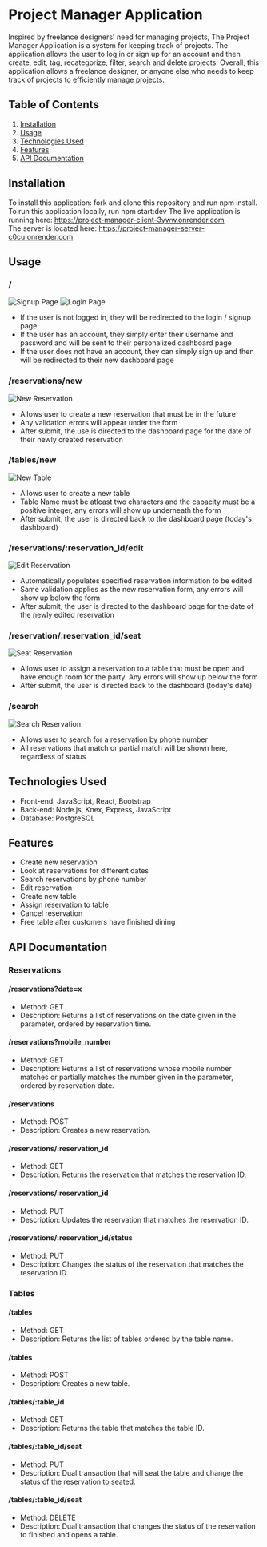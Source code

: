 # Project Manager Application

Inspired by freelance designers' need for managing projects, The Project Manager Application is a system for keeping track of projects. The application allows the user to log in or sign up for an account and then create, edit, tag, recategorize, filter, search and delete projects. Overall, this application allows a freelance designer, or anyone else who needs to keep track of projects to efficiently manage projects.

## Table of Contents

1. [Installation](#installation)
2. [Usage](#usage)
3. [Technologies Used](#technologies-used)
4. [Features](#features)
5. [API Documentation](#API-documentation)

## Installation

To install this application: fork and clone this repository and run npm install.
To run this application locally, run npm start:dev
The live application is running here: https://project-manager-client-3yww.onrender.com  
The server is located here: https://project-manager-server-c0cu.onrender.com

## Usage

### /

![Signup Page](https://github.com/Kyle-Haesler/project-manager/blob/main/images/SignUpScreenShot.png?raw=true)
![Login Page](https://github.com/Kyle-Haesler/project-manager/blob/main/images/LogInScreenShot.png?raw=true)

- If the user is not logged in, they will be redirected to the login / signup page
- If the user has an account, they simply enter their username and password and will be sent to their personalized dashboard page
- If the user does not have an account, they can simply sign up and then will be redirected to their new dashboard page

### /reservations/new

![New Reservation](https://github.com/Kyle-Haesler/Capstone-Restaurant-Reservation-System/blob/main/images/NewReservationScreenShot.png?raw=true)

- Allows user to create a new reservation that must be in the future
- Any validation errors will appear under the form
- After submit, the use is directed to the dashboard page for the date of their newly created reservation

### /tables/new

![New Table](https://github.com/Kyle-Haesler/Capstone-Restaurant-Reservation-System/blob/main/images/NewTableScreenShot.png?raw=true)

- Allows user to create a new table
- Table Name must be atleast two characters and the capacity must be a positive integer, any errors will show up underneath the form
- After submit, the user is directed back to the dashboard page (today's dashboard)

### /reservations/:reservation_id/edit

![Edit Reservation](https://github.com/Kyle-Haesler/Capstone-Restaurant-Reservation-System/blob/main/images/EditReservationScreenShot.png?raw=true)

- Automatically populates specified reservation information to be edited
- Same validation applies as the new reservation form, any errors will show up below the form
- After submit, the user is directed to the dashboard page for the date of the newly edited reservation

### /reservation/:reservation_id/seat

![Seat Reservation](https://github.com/Kyle-Haesler/Capstone-Restaurant-Reservation-System/blob/main/images/SeatReservationScreenShot.png?raw=true)

- Allows user to assign a reservation to a table that must be open and have enough room for the party. Any errors will show up below the form
- After submit, the user is directed back to the dashboard (today's date)

### /search

![Search Reservation](https://github.com/Kyle-Haesler/Capstone-Restaurant-Reservation-System/blob/main/images/SearchReservationScreenShot.png?raw=true)

- Allows user to search for a reservation by phone number
- All reservations that match or partial match will be shown here, regardless of status

## Technologies Used

- Front-end: JavaScript, React, Bootstrap
- Back-end: Node.js, Knex, Express, JavaScript
- Database: PostgreSQL

## Features

- Create new reservation
- Look at reservations for different dates
- Search reservations by phone number
- Edit reservation
- Create new table
- Assign reservation to table
- Cancel reservation
- Free table after customers have finished dining

## API Documentation

### Reservations

#### /reservations?date=x

- Method: GET
- Description: Returns a list of reservations on the date given in the parameter, ordered by reservation time.

#### /reservations?mobile_number

- Method: GET
- Description: Returns a list of reservations whose mobile number matches or partially matches the number given in the parameter, ordered by reservation date.

#### /reservations

- Method: POST
- Description: Creates a new reservation.

#### /reservations/:reservation_id

- Method: GET
- Description: Returns the reservation that matches the reservation ID.

#### /reservations/:reservation_id

- Method: PUT
- Description: Updates the reservation that matches the reservation ID.

#### /reservations/:reservation_id/status

- Method: PUT
- Description: Changes the status of the reservation that matches the reservation ID.

### Tables

#### /tables

- Method: GET
- Description: Returns the list of tables ordered by the table name.

#### /tables

- Method: POST
- Description: Creates a new table.

#### /tables/:table_id

- Method: GET
- Description: Returns the table that matches the table ID.

#### /tables/:table_id/seat

- Method: PUT
- Description: Dual transaction that will seat the table and change the status of the reservation to seated.

#### /tables/:table_id/seat

- Method: DELETE
- Description: Dual transaction that changes the status of the reservation to finished and opens a table.
